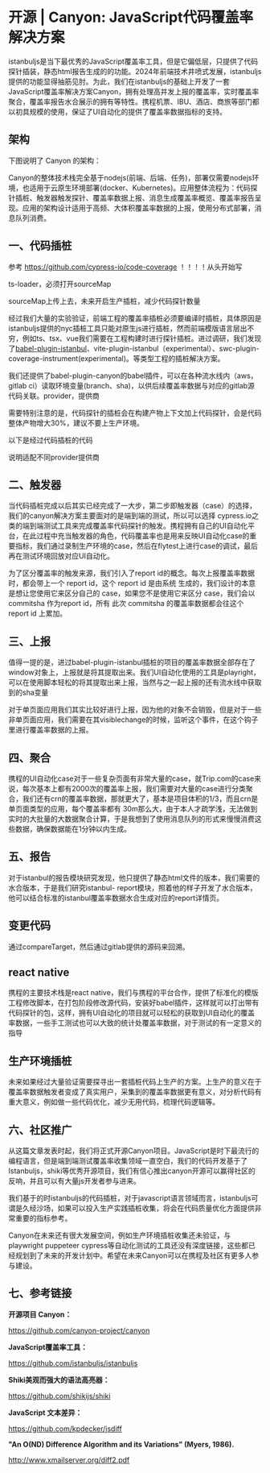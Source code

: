 # 开源 | Canyon: JavaScript代码覆盖率解决方案

istanbuljs是当下最优秀的JavaScript覆盖率工具，但是它偏低层，只提供了代码探针插装，静态html报告生成的的功能。2024年前端技术井喷式发展，istanbuljs提供的功能显得抽筋见肘。为此，我们在istanbuljs的基础上开发了一套JavaScript覆盖率解决方案Canyon，拥有处理高并发上报的覆盖率，实时覆盖率聚合，覆盖率报告水合展示的拥有等特性。携程机票、IBU、酒店、商旅等部门都以初具规模的使用，保证了UI自动化的提供了覆盖率数据指标的支持。

## 架构

下图说明了 Canyon 的架构：

Canyon的整体技术栈完全基于nodejs(前端、后端、任务)，部署仅需要nodejs环境，也适用于云原生环境部署(docker、Kubernetes)。应用整体流程为：代码探针插桩、触发器触发探针、覆盖率数据上报、消息生成覆盖率概览、覆盖率报告呈现。应用的架构设计适用于高频、大体积覆盖率数据的上报，使用分布式部署，消息队列消费。

## 一、代码插桩



参考 https://github.com/cypress-io/code-coverage ！！！！从头开始写



ts-loader，必须打开sourceMap

sourceMap上传上去，未来开启生产插桩，减少代码探针数量





经过我们大量的实验验证，前端工程的覆盖率插桩必须要编译时插桩，具体原因是istanbuljs提供的nyc插桩工具只能对原生js进行插桩，然而前端模版语言层出不穷，例如ts、tsx、vue我们需要在工程构建时进行探针插桩。进过调研，我们发现了[babel-plugin-istanbul](https://github.com/istanbuljs/babel-plugin-istanbul)、vite-plugin-istanbul（experimental）、swc-plugin-coverage-instrument(experimental)。等类型工程的插桩解决方案。

我们还提供了babel-plugin-canyon的babel插件，可以在各种流水线内（aws，gitlab ci）读取环境变量(branch、sha)，以供后续覆盖率数据与对应的gitlab源代码关联。provider，提供商

需要特别注意的是，代码探针的插桩会在构建产物上下文加上代码探针，会是代码整体产物增大30%，建议不要上生产环境。

以下是经过代码插桩的代码

说明适配不同provider提供商

## 二、触发器

当代码插桩完成以后其实已经完成了一大步，第二步即触发器（case）的选择，我们的canyon解决方案主要面对的是端到端的测试，所以可以选择 cypress.io之类的端到端测试工具来完成覆盖率代码探针的触发。携程拥有自己的UI自动化平台，在此过程中充当触发器的角色，代码覆盖率也是用来反映UI自动化case的重要指标，我们通过录制生产环境的case，然后在flytest上进行case的调试，最后再在测试环境回放对应UI自动化。

为了区分覆盖率的触发来源，我们引入了report id的概念。每次上报覆盖率数据时，都会带上一个 report id，这个 report id 是由系统 生成的，我们设计的本意是想让您使用它来区分自己的 case，如果您不是使用它来区分 case，我们会以 commitsha 作为report id，所有 此次 commitsha 的覆盖率数据都会往这个 report id 上累加。



## 三、上报

值得一提的是，进过babel-plugin-istanbul插桩的项目的覆盖率数据全部存在了window对象上，上报就是将其提取出来。我们UI自动化使用的工具是playright，可以在使用脚本轻松的将其提取出来上报，当然与之一起上报的还有流水线中获取到的sha变量

对于单页面应用我们其实比较好进行上报，因为他的对象不会销毁，但是对于一些非单页面应用，我们需要在其visiblechange的时候，监听这个事件，在这个钩子里进行覆盖率数据的上报。



## 四、聚合

携程的UI自动化case对于一些复杂页面有非常大量的case，就Trip.com的case来说，每次基本上都有2000次的覆盖率上报，我们需要对大量的case进行分类聚合，我们还有crn的覆盖率数据，那就更大了，基本是项目体积的1/3，而且crn是单页面类型的应用，每个覆盖率都有 30m那么大，由于本人才疏学浅，无法做到实时的大批量的大数据聚合计算，于是我想到了使用消息队列的形式来慢慢消费这些数据，确保数据能在1分钟以内生成。



## 五、报告

对于istanbul的报告模块研究发现，他只提供了静态html文件的版本，我们需要的水合版本，于是我们研究istanbul- report模块，照着他的样子开发了水合版本，他可以结合标准的istanbul覆盖率数据水合生成对应的report详情页。

## 变更代码

通过compareTarget，然后通过gitlab提供的源码来回溯。

## react native

携程的主要技术栈是react native，我们与携程的平台合作，提供了标准化的模版工程修改脚本，在打包阶段修改源代码，安装好babel插件，这样就可以打出带有代码探针的包，这样，拥有UI自动化的项目就可以轻松的获取到UI自动化的覆盖率数据，一些手工测试也可以大致的统计处覆盖率数据，对于测试的有一定意义的指导



## 生产环境插桩

未来如果经过大量验证需要探寻出一套插桩代码上生产的方案。上生产的意义在于覆盖率数据触发者变成了真实用户，采集到的覆盖率数据更有意义，对分析代码有重大意义，例如做一些代码优化，减少无用代码，梳理代码逻辑等。



## 六、社区推广

从这篇文章发表时起，我们将正式开源Canyon项目。JavaScript是时下最流行的编程语言，但是端到端测试覆盖率收集领域一直空白，我们的代码开发基于了Istanbuljs，shiki等优秀开源项目，我们有信心推出canyon开源可以赢得社区的反响，并且可以有大量js开发者参与进来。

我们基于的时istanbuljs的代码插桩，对于javascript语言领域而言，istanbuljs可谓是久经沙场，如果可以投入生产实践插桩收集，将会在代码质量优化方面提供非常重要的指标参考。

Canyon在未来还有很大发展空间，例如生产环境插桩收集还未验证，与playwright puppeteer cypress等自动化测试的工具还没有深度链接，这些都已经规划到了未来的开发计划中。希望在未来Canyon可以在携程及社区有更多人参与建设。



## 七、参考链接

**开源项目 Canyon：**

https://github.com/canyon-project/canyon

**JavaScript覆盖率工具：**

https://github.com/istanbuljs/istanbuljs

**Shiki美观而强大的语法高亮器：**

https://github.com/shikijs/shiki

**JavaScript 文本差异：**

https://github.com/kpdecker/jsdiff

**"An O(ND) Difference Algorithm and its Variations" (Myers, 1986).**

http://www.xmailserver.org/diff2.pdf